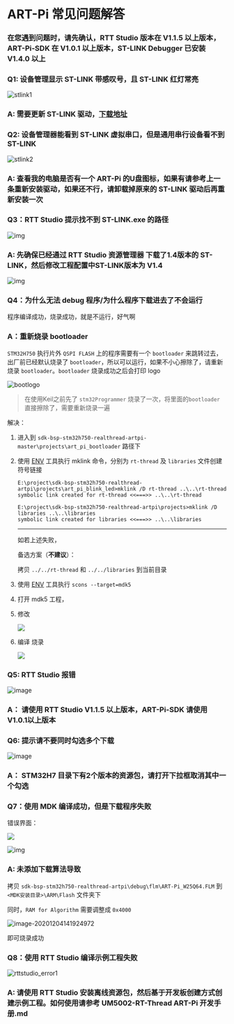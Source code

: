 # ART-Pi 常见问题解答

### 在您遇到问题时，请先确认，RTT Studio  版本在 V1.1.5 以上版本，ART-Pi-SDK 在 V1.0.1 以上版本，ST-LINK Debugger 已安装 V1.4.0 以上

### Q1:  设备管理显示 ST-LINK 带感叹号，且 ST-LINK 红灯常亮 

![stlink1](../documents/figures/stlink1.png)

### A: 需要更新 ST-LINK 驱动，[下载地址](https://www.st.com/zh/development-tools/stsw-link009.html)

### Q2: 设备管理器能看到 ST-LINK 虚拟串口，但是通用串行设备看不到 ST-LINK
![stlink2](../documents/figures/stlink2.png)

### A: 查看我的电脑是否有一个 ART-Pi 的U盘图标，如果有请参考上一条重新安装驱动，如果还不行，请卸载掉原来的 ST-LINK 驱动后再重新安装一次

### Q3：RTT Studio 提示找不到 ST-LINK.exe 的路径

![img](../documents/figures/rttstudio1.png)

### A: 先确保已经通过 RTT Studio 资源管理器 下载了1.4版本的 ST-LINK，然后修改工程配置中ST-LINK版本为 V1.4

![img](../documents/figures/rttstudio2.png)

### Q4：为什么无法 debug 程序/为什么程序下载进去了不会运行

程序编译成功，烧录成功，就是不运行，好气啊

### A：重新烧录 bootloader

`STM32H750` 执行片外 `QSPI FLASH` 上的程序需要有一个 `bootloader` 来跳转过去，出厂前已经默认烧录了 `bootloader`，所以可以运行，如果不小心擦除了，请重新烧录 `bootloader`。`bootloader` 烧录成功之后会打印 logo

![bootlogo](../documents/figures/bootlogo.png)

> 在使用Keil之前先了 `stm32Programmer` 烧录了一次，将里面的`bootloader` 直接擦除了，需要重新烧录一遍

解决：

1. 进入到 `sdk-bsp-stm32h750-realthread-artpi-master\projects\art_pi_bootloader` 路径下

2. 使用 [ENV](https://club.rt-thread.org/ask/question/5699.html) 工具执行 mklink 命令，分别为 `rt-thread` 及 `libraries` 文件创建符号链接

   ```shell
   E:\project\sdk-bsp-stm32h750-realthread-artpi\projects\art_pi_blink_led>mklink /D rt-thread ..\..\rt-thread
   symbolic link created for rt-thread <<===>> ..\..\rt-thread
   
   E:\project\sdk-bsp-stm32h750-realthread-artpi\projects>mklink /D libraries ..\..\libraries
   symbolic link created for libraries <<===>> ..\..\libraries
   ```

   ---

   如若上述失败，

   备选方案（**不建议**）：

   拷贝 `../../rt-thread` 和 `../../libraries` 到当前目录

3. 使用 [ENV](https://club.rt-thread.org/ask/question/5699.html) 工具执行 `scons --target=mdk5`

4. 打开 mdk5 工程，

5. 修改

   ![](https://gitee.com/lebhoryi/PicGoPictureBed/raw/master/img/20201204141257.png)

6. 编译 烧录

   ![](https://gitee.com/lebhoryi/PicGoPictureBed/raw/master/img/20201204104643.png)

### Q5: RTT Studio 报错

![image](../documents/figures/rttstudio3.png)

### A： 请使用 RTT Studio V1.1.5 以上版本，ART-Pi-SDK 请使用 V1.0.1以上版本

### Q6: 提示请不要同时勾选多个下载

![image](../documents/figures/rttstudio4.png)

### A： STM32H7 目录下有2个版本的资源包，请打开下拉框取消其中一个勾选

### Q7：使用 MDK 编译成功，但是下载程序失败

错误界面：

![](https://gitee.com/lebhoryi/PicGoPictureBed/raw/master/img/20201204102416.png)

![img](https://git.rt-thread.com/research/edge-ai/uploads/708b22002df98027e6ff586ecf005059/image.png)

### A: 未添加下载算法导致

拷贝 `sdk-bsp-stm32h750-realthread-artpi\debug\flm\ART-Pi_W25Q64.FLM` 到 `<MDK安装目录>\ARM\Flash` 文件夹下

同时，`RAM for Algorithm` 需要调整成 `0x4000`

![image-20201204141924972](https://gitee.com/lebhoryi/PicGoPictureBed/raw/master/img/20201204141925.png)

即可烧录成功

### Q8：使用 RTT Studio 编译示例工程失败
![rttstudio_error1](../documents/figures/rttstudio_error1.png)

### A:  请使用 RTT Studio 安装离线资源包，然后基于开发板创建方式创建示例工程。如何使用请参考  **UM5002-RT-Thread ART-Pi 开发手册.md**

